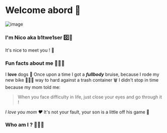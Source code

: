 # Welcome abord 🚀

![image](https://raw.githubusercontent.com/ashleymcnamara/gophers/master/gopher_unicorn.png)
### I'm Nico aka b1twe1ser  0️⃣🍺 



It's nice to meet you ! 🌟 

### Fun facts about me 🙆🏼‍♂️
I **love** dogs 🐶
Once upon a time I got a **_fullbody_** bruise, because I rode my new bike 🚴🏼‍♂️ way to hard against a trash container 🗑 I didn't stop in time  because my mom told me: 
> When you face difficulty in life, just close your eyes and go through it !

_I love you mom ❤️_ It's not your fault, your son is a little off his game 🙈

### Who am I ? 🤷🏼‍♂️



<!--
**b1twe1ser/b1twe1ser** is a ✨ _special_ ✨ repository because its `README.md` (this file) appears on your GitHub profile.

Here are some ideas to get you started:

- 🔭 I’m currently working on ...
- 🌱 I’m currently learning ...
- 👯 I’m looking to collaborate on ...
- 🤔 I’m looking for help with ...
- 💬 Ask me about ...
- 📫 How to reach me: ...
- 😄 Pronouns: ...
- ⚡ Fun fact: ...
-->
